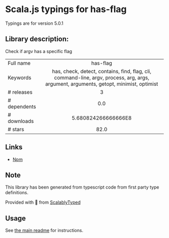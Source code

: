 
# Scala.js typings for has-flag

Typings are for version 5.0.1

## Library description:
Check if argv has a specific flag

|                    |                 |
| ------------------ | :-------------: |
| Full name          | has-flag |
| Keywords           | has, check, detect, contains, find, flag, cli, command-line, argv, process, arg, args, argument, arguments, getopt, minimist, optimist |
| # releases         | 3 |
| # dependents       | 0.0 |
| # downloads        | 5.680824266666666E8 |
| # stars            | 82.0 |

## Links
- [Npm](https://www.npmjs.com/package/has-flag)
    


## Note
This library has been generated from typescript code from first party type definitions.

Provided with :purple_heart: from [ScalablyTyped](https://github.com/oyvindberg/ScalablyTyped)

## Usage
See [the main readme](../../readme.md) for instructions.


